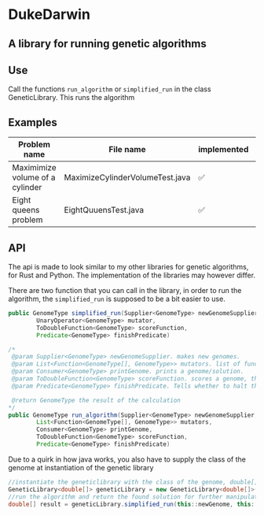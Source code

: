 # DukeDarwin

## A library for running genetic algorithms

## Use
Call the functions `run_algorithm` or `simplified_run` in the class GeneticLibrary. This runs the algorithm


## Examples
| Problem name | File name | implemented | wikipedia link |
|--------------|-----------|-------------|----------------|
| Maximimize volume of a cylinder | MaximizeCylinderVolumeTest.java | ✅️ |  |
| Eight queens problem | EightQuuensTest.java | ✅️ | https://en.wikipedia.org/wiki/Eight_queens_puzzle |



## API
The api is made to look similar to my other libraries for genetic algorithms, for Rust and Python. The implementation of the libraries may however differ.

There are two function that you can call in the library, in order to run the algorithm, the `simplified_run` is supposed to be a bit easier to use.

```java
public GenomeType simplified_run(Supplier<GenomeType> newGenomeSupplier, 
        UnaryOperator<GenomeType> mutator,
        ToDoubleFunction<GenomeType> scoreFunction, 
        Predicate<GenomeType> finishPredicate)
```

```java
/*
 @param Supplier<GenomeType> newGenomeSupplier. makes new genomes.
 @param List<Function<GenomeType[], GenomeType>> mutators. list of functions mutating the genomes. 
 @param Consumer<GenomeType> printGenome. prints a genome/solution.
 @param ToDoubleFunction<GenomeType> scoreFunction. scores a genome, the scores are use in the selection of genomes, it tells how fit a genome is.
 @param Predicate<GenomeType> finishPredicate. Tells whether to halt the algorithm. Use a condition to determine if you want to halt.

 @return GenomeType the result of the calculation
*/
public GenomeType run_algorithm(Supplier<GenomeType> newGenomeSupplier, 
        List<Function<GenomeType[], GenomeType>> mutators,
        Consumer<GenomeType> printGenome,
        ToDoubleFunction<GenomeType> scoreFunction,
        Predicate<GenomeType> finishPredicate)
```

Due to a quirk in how java works, you also have to supply the class of the genome at instantiation of the genetic library

```java
//instantiate the geneticlibrary with the class of the genome, double[].class
GeneticLibrary<double[]> geneticLibrary = new GeneticLibrary<double[]>(double[].class);
//run the algorithm and return the found solution for further manipulation 
double[] result = geneticLibrary.simplified_run(this::newGenome, this::mutate, this::scoreFunction, this::finished);
```




